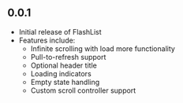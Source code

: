 ## 0.0.1

- Initial release of FlashList
- Features include:
  - Infinite scrolling with load more functionality
  - Pull-to-refresh support
  - Optional header title
  - Loading indicators
  - Empty state handling
  - Custom scroll controller support
